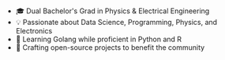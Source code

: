 - 🎓 Dual Bachelor's Grad in Physics & Electrical Engineering
- 💡 Passionate about Data Science, Programming, Physics, and Electronics
- 🌱 Learning Golang while proficient in Python and R
- 🔧 Crafting open-source projects to benefit the community

<!---
3WDeveloper-GM/3WDeveloper-GM is a ✨ special ✨ repository because its `README.md` (this file) appears on your GitHub profile.
You can click the Preview link to take a look at your changes.
--->
